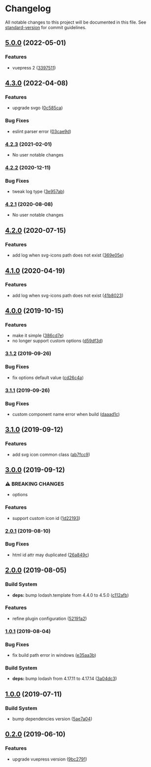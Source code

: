 # Changelog

All notable changes to this project will be documented in this file. See [standard-version](https://github.com/conventional-changelog/standard-version) for commit guidelines.

## [5.0.0](https://github.com/ntnyq/vuepress-plugin-svg-icons/compare/v4.3.0...v5.0.0) (2022-05-01)

### Features

-   vuepress 2 ([3397511](https://github.com/ntnyq/vuepress-plugin-svg-icons/commit/339751146e66a673e9b4e109947111863b912e7c))

## [4.3.0](https://github.com/ntnyq/vuepress-plugin-svg-icons/compare/v4.2.3...v4.3.0) (2022-04-08)

### Features

-   upgrade svgo ([0c585ca](https://github.com/ntnyq/vuepress-plugin-svg-icons/commit/0c585cac2745a7f2489022bcbabde8332e19849c))

### Bug Fixes

-   eslint parser error ([03cae9d](https://github.com/ntnyq/vuepress-plugin-svg-icons/commit/03cae9d117c504d949ea111da5931d8d748e3632))

### [4.2.3](https://github.com/ntnyq/vuepress-plugin-svg-icons/compare/v4.2.2...v4.2.3) (2021-02-01)

-   No user notable changes

### [4.2.2](https://github.com/ntnyq/vuepress-plugin-svg-icons/compare/v4.2.1...v4.2.2) (2020-12-11)

### Bug Fixes

-   tweak log type ([3e957ab](https://github.com/ntnyq/vuepress-plugin-svg-icons/commit/3e957abec5965720fc5c979315d0d5f7ef1313fa))

### [4.2.1](https://github.com/ntnyq/vuepress-plugin-svg-icons/compare/v4.2.0...v4.2.1) (2020-08-08)

-   No user notable changes

## [4.2.0](https://github.com/ntnyq/vuepress-plugin-svg-icons/compare/v4.1.0...v4.2.0) (2020-07-15)

### Features

-   add log when svg-icons path does not exist ([369e05e](https://github.com/ntnyq/vuepress-plugin-svg-icons/commit/369e05e34556dd44a3e82884c1dd5abeff0a5f5b))

## [4.1.0](https://github.com/ntnyq/vuepress-plugin-svg-icons/compare/v4.0.0...v4.1.0) (2020-04-19)

### Features

-   add log when svg-icons path does not exist ([41b8023](https://github.com/ntnyq/vuepress-plugin-svg-icons/commit/41b8023c890d93e3d12e92a364dc772650bd3340))

## [4.0.0](https://github.com/ntnyq/vuepress-plugin-svg-icons/compare/v3.1.2...v4.0.0) (2019-10-15)

### Features

-   make it simple ([386cd7e](https://github.com/ntnyq/vuepress-plugin-svg-icons/commit/386cd7e))
-   no longer support custom options ([d59df3d](https://github.com/ntnyq/vuepress-plugin-svg-icons/commit/d59df3d))

### [3.1.2](https://github.com/ntnyq/vuepress-plugin-svg-icons/compare/v3.1.1...v3.1.2) (2019-09-26)

### Bug Fixes

-   fix options default value ([cd26c4a](https://github.com/ntnyq/vuepress-plugin-svg-icons/commit/cd26c4a))

### [3.1.1](https://github.com/ntnyq/vuepress-plugin-svg-icons/compare/v3.1.0...v3.1.1) (2019-09-26)

### Bug Fixes

-   custom component name error when build ([daaad1c](https://github.com/ntnyq/vuepress-plugin-svg-icons/commit/daaad1c))

## [3.1.0](https://github.com/ntnyq/vuepress-plugin-svg-icons/compare/v3.0.0...v3.1.0) (2019-09-12)

### Features

-   add svg icon common class ([ab7fcc9](https://github.com/ntnyq/vuepress-plugin-svg-icons/commit/ab7fcc9))

## [3.0.0](https://github.com/ntnyq/vuepress-plugin-svg-icons/compare/v2.0.1...v3.0.0) (2019-09-12)

### ⚠ BREAKING CHANGES

-   options

### Features

-   support custom icon id ([1d22193](https://github.com/ntnyq/vuepress-plugin-svg-icons/commit/1d22193))

### [2.0.1](https://github.com/ntnyq/vuepress-plugin-svg-icons/compare/v2.0.0...v2.0.1) (2019-08-10)

### Bug Fixes

-   html id attr may duplicated ([26a849c](https://github.com/ntnyq/vuepress-plugin-svg-icons/commit/26a849c))

## [2.0.0](https://github.com/ntnyq/vuepress-plugin-svg-icons/compare/v1.0.1...v2.0.0) (2019-08-05)

### Build System

-   **deps:** bump lodash.template from 4.4.0 to 4.5.0 ([c112afb](https://github.com/ntnyq/vuepress-plugin-svg-icons/commit/c112afb))

### Features

-   refine plugin configuration ([52191a2](https://github.com/ntnyq/vuepress-plugin-svg-icons/commit/52191a2))

### [1.0.1](https://github.com/ntnyq/vuepress-plugin-svg-icons/compare/v1.0.0...v1.0.1) (2019-08-04)

### Bug Fixes

-   fix build path error in windows ([e35aa3b](https://github.com/ntnyq/vuepress-plugin-svg-icons/commit/e35aa3b))

### Build System

-   **deps:** bump lodash from 4.17.11 to 4.17.14 ([3a04dc3](https://github.com/ntnyq/vuepress-plugin-svg-icons/commit/3a04dc3))

## [1.0.0](https://github.com/ntnyq/vuepress-plugin-svg-icons/compare/v0.2.0...v1.0.0) (2019-07-11)

### Build System

-   bump dependencies version ([5ae7a04](https://github.com/ntnyq/vuepress-plugin-svg-icons/commit/5ae7a04))

## [0.2.0](https://github.com/ntnyq/vuepress-plugin-svg-icons/compare/v0.1.2...v0.2.0) (2019-06-10)

### Features

-   upgrade vuepress version ([9bc2791](https://github.com/ntnyq/vuepress-plugin-svg-icons/commit/9bc2791))
